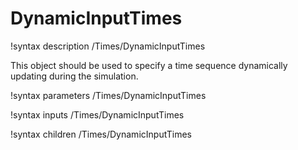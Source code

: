 # DynamicInputTimes

!syntax description /Times/DynamicInputTimes

This object should be used to specify a time sequence dynamically updating during the simulation.

!syntax parameters /Times/DynamicInputTimes

!syntax inputs /Times/DynamicInputTimes

!syntax children /Times/DynamicInputTimes
